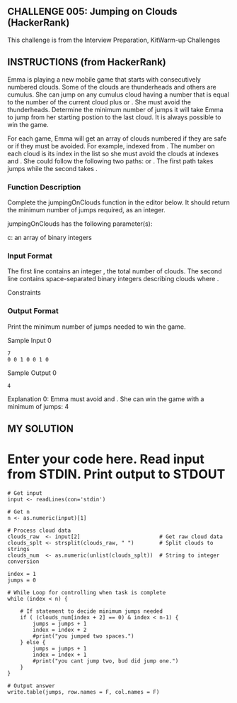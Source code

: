 ## CHALLENGE 005: Jumping on Clouds (HackerRank) 

This challenge is from the Interview Preparation, KitWarm-up Challenges

## INSTRUCTIONS (from HackerRank)
Emma is playing a new mobile game that starts with consecutively numbered clouds. Some of the clouds are thunderheads and others are cumulus. She can jump on any cumulus cloud having a number that is equal to the number of the current cloud plus  or . She must avoid the thunderheads. Determine the minimum number of jumps it will take Emma to jump from her starting postion to the last cloud. It is always possible to win the game.

For each game, Emma will get an array of clouds numbered  if they are safe or if they must be avoided. For example,  indexed from . The number on each cloud is its index in the list so she must avoid the clouds at indexes  and . She could follow the following two paths:  or . The first path takes  jumps while the second takes .

### Function Description

Complete the jumpingOnClouds function in the editor below. It should return the minimum number of jumps required, as an integer.

jumpingOnClouds has the following parameter(s):

c: an array of binary integers

### Input Format

The first line contains an integer , the total number of clouds. The second line contains  space-separated binary integers describing clouds  where .

Constraints

### Output Format

Print the minimum number of jumps needed to win the game.

Sample Input 0

    7
    0 0 1 0 0 1 0

Sample Output 0

    4

Explanation 0: 
Emma must avoid  and . She can win the game with a minimum of jumps: 4


## MY SOLUTION

# Enter your code here. Read input from STDIN. Print output to STDOUT

    # Get input
    input <- readLines(con='stdin')

    # Get n
    n <- as.numeric(input)[1]

    # Process cloud data
    clouds_raw  <- input[2]                         # Get raw cloud data
    clouds_splt <- strsplit(clouds_raw, " ")        # Split clouds to strings
    clouds_num  <- as.numeric(unlist(clouds_splt))  # String to integer conversion

    index = 1
    jumps = 0

    # While Loop for controlling when task is complete
    while (index < n) {

        # If statement to decide minimum jumps needed
        if ( (clouds_num[index + 2] == 0) & index < n-1) {
            jumps = jumps + 1
            index = index + 2
            #print("you jumped two spaces.")
        } else {
            jumps = jumps + 1
            index = index + 1
            #print("you cant jump two, bud did jump one.")
        }
    }

    # Output answer
    write.table(jumps, row.names = F, col.names = F)



